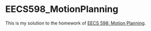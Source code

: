# EECS598_MotionPlanning
This is my solution to the homework of [EECS 598: Motion Planning](https://web.eecs.umich.edu/~dmitryb/courses/winter2019motionplanning/index.html).
